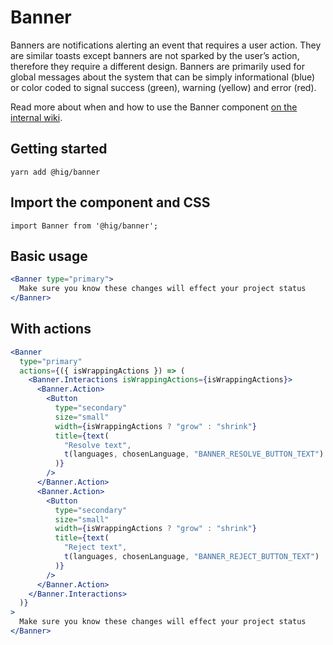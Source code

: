 # Banner

Banners are notifications alerting an event that requires a user action. They are similar toasts except banners are not sparked by the user’s action, therefore they require a different design.  Banners are primarily used for global messages about the system that can be simply informational (blue) or color coded to signal success (green), warning (yellow) and error (red).

Read more about when and how to use the Banner component [on the internal wiki](https://wiki.autodesk.com/display/HIG/Banners).

## Getting started

```
yarn add @hig/banner
```

## Import the component and CSS

```
import Banner from '@hig/banner';
```

## Basic usage

```jsx
<Banner type="primary">
  Make sure you know these changes will effect your project status
</Banner>
```

## With actions

```jsx
<Banner
  type="primary"
  actions={({ isWrappingActions }) => (
    <Banner.Interactions isWrappingActions={isWrappingActions}>
      <Banner.Action>
        <Button
          type="secondary"
          size="small"
          width={isWrappingActions ? "grow" : "shrink"}
          title={text(
            "Resolve text",
            t(languages, chosenLanguage, "BANNER_RESOLVE_BUTTON_TEXT")
          )}
        />
      </Banner.Action>
      <Banner.Action>
        <Button
          type="secondary"
          size="small"
          width={isWrappingActions ? "grow" : "shrink"}
          title={text(
            "Reject text",
            t(languages, chosenLanguage, "BANNER_REJECT_BUTTON_TEXT")
          )}
        />
      </Banner.Action>
    </Banner.Interactions>
  )}
>
  Make sure you know these changes will effect your project status
</Banner>
```
